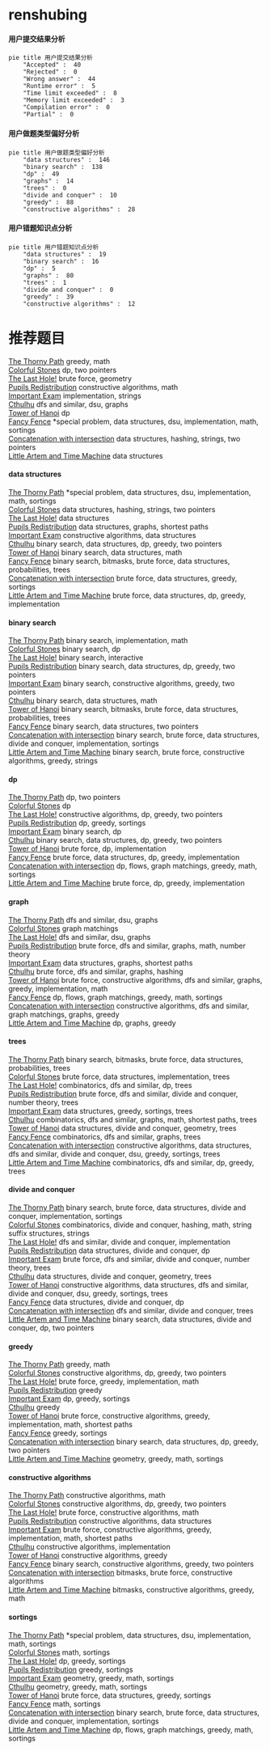 # renshubing
<!-- tabs:start -->
#### **用户提交结果分析**

```mermaid
pie title 用户提交结果分析
    "Accepted" :  40
    "Rejected" :  0
    "Wrong answer" :  44
    "Runtime error" :  5
    "Time limit exceeded" :  8
    "Memory limit exceeded" :  3
    "Compilation error" :  0
    "Partial" :  0
```
#### **用户做题类型偏好分析**

```mermaid
pie title 用户做题类型偏好分析
    "data structures" :  146
    "binary search" :  138
    "dp" :  49
    "graphs" :  14
    "trees" :  0
    "divide and conquer" :  10
    "greedy" :  88
    "constructive algorithms" :  28
```
#### **用户错题知识点分析**

```mermaid
pie title 用户错题知识点分析
    "data structures" :  19
    "binary search" :  16
    "dp" :  5
    "graphs" :  80
    "trees" :  1
    "divide and conquer" :  0
    "greedy" :  39
    "constructive algorithms" :  12
```
<!-- tabs:end -->
# 推荐题目
[The Thorny Path](http://codeforces.com/problemset/problem/1411/F)		greedy,
                        math		  
[Colorful Stones](http://codeforces.com/problemset/problem/264/D)		dp,
                        two pointers		  
[The Last Hole!](http://codeforces.com/problemset/problem/274/C)		brute force,
                        geometry		  
[Pupils Redistribution](http://codeforces.com/problemset/problem/779/A)		constructive algorithms,
                        math		  
[Important Exam](http://codeforces.com/problemset/problem/1201/A)		implementation,
                        strings		  
[Cthulhu](http://codeforces.com/problemset/problem/103/B)		dfs and similar,
                        dsu,
                        graphs		  
[Tower of Hanoi](http://codeforces.com/problemset/problem/392/B)		dp		  
[Fancy Fence](http://codeforces.com/problemset/problem/1402/A)		*special problem,
                        data structures,
                        dsu,
                        implementation,
                        math,
                        sortings		  
[Concatenation with intersection](http://codeforces.com/problemset/problem/1313/E)		data structures,
                        hashing,
                        strings,
                        two pointers		  
[Little Artem and Time Machine](https://codeforces.com/contest/668/problem/D)		data structures		  
<!-- tabs:start -->
#### **data structures**
[The Thorny Path](http://codeforces.com/problemset/problem/1402/A)		*special problem,
                        data structures,
                        dsu,
                        implementation,
                        math,
                        sortings		  
[Colorful Stones](http://codeforces.com/problemset/problem/1313/E)		data structures,
                        hashing,
                        strings,
                        two pointers		  
[The Last Hole!](https://codeforces.com/contest/668/problem/D)		data structures		  
[Pupils Redistribution](http://codeforces.com/problemset/problem/464/E)		data structures,
                        graphs,
                        shortest paths		  
[Important Exam](http://codeforces.com/problemset/problem/513/D2)		constructive algorithms,
                        data structures		  
[Cthulhu](http://codeforces.com/problemset/problem/1492/C)		binary search,
                        data structures,
                        dp,
                        greedy,
                        two pointers		  
[Tower of Hanoi](http://codeforces.com/problemset/problem/1490/G)		binary search,
                        data structures,
                        math		  
[Fancy Fence](http://codeforces.com/problemset/problem/1479/D)		binary search,
                        bitmasks,
                        brute force,
                        data structures,
                        probabilities,
                        trees		  
[Concatenation with intersection](http://codeforces.com/problemset/problem/1497/A)		brute force,
                        data structures,
                        greedy,
                        sortings		  
[Little Artem and Time Machine](http://codeforces.com/problemset/problem/1491/C)		brute force,
                        data structures,
                        dp,
                        greedy,
                        implementation		  
#### **binary search**
[The Thorny Path](http://codeforces.com/problemset/problem/555/D)		binary search,
                        implementation,
                        math		  
[Colorful Stones](http://codeforces.com/problemset/problem/847/E)		binary search,
                        dp		  
[The Last Hole!](http://codeforces.com/problemset/problem/809/B)		binary search,
                        interactive		  
[Pupils Redistribution](http://codeforces.com/problemset/problem/1492/C)		binary search,
                        data structures,
                        dp,
                        greedy,
                        two pointers		  
[Important Exam](http://codeforces.com/problemset/problem/1463/D)		binary search,
                        constructive algorithms,
                        greedy,
                        two pointers		  
[Cthulhu](http://codeforces.com/problemset/problem/1490/G)		binary search,
                        data structures,
                        math		  
[Tower of Hanoi](http://codeforces.com/problemset/problem/1479/D)		binary search,
                        bitmasks,
                        brute force,
                        data structures,
                        probabilities,
                        trees		  
[Fancy Fence](http://codeforces.com/problemset/problem/1436/E)		binary search,
                        data structures,
                        two pointers		  
[Concatenation with intersection](http://codeforces.com/problemset/problem/1461/D)		binary search,
                        brute force,
                        data structures,
                        divide and conquer,
                        implementation,
                        sortings		  
[Little Artem and Time Machine](http://codeforces.com/problemset/problem/1493/C)		binary search,
                        brute force,
                        constructive algorithms,
                        greedy,
                        strings		  
#### **dp**
[The Thorny Path](http://codeforces.com/problemset/problem/264/D)		dp,
                        two pointers		  
[Colorful Stones](http://codeforces.com/problemset/problem/392/B)		dp		  
[The Last Hole!](http://codeforces.com/problemset/problem/733/C)		constructive algorithms,
                        dp,
                        greedy,
                        two pointers		  
[Pupils Redistribution](http://codeforces.com/problemset/problem/1398/D)		dp,
                        greedy,
                        sortings		  
[Important Exam](http://codeforces.com/problemset/problem/847/E)		binary search,
                        dp		  
[Cthulhu](http://codeforces.com/problemset/problem/1492/C)		binary search,
                        data structures,
                        dp,
                        greedy,
                        two pointers		  
[Tower of Hanoi](https://codeforces.com/contest/1457/problem/C)		brute force,
                        dp,
                        implementation		  
[Fancy Fence](http://codeforces.com/problemset/problem/1491/C)		brute force,
                        data structures,
                        dp,
                        greedy,
                        implementation		  
[Concatenation with intersection](http://codeforces.com/problemset/problem/1437/C)		dp,
                        flows,
                        graph matchings,
                        greedy,
                        math,
                        sortings		  
[Little Artem and Time Machine](http://codeforces.com/problemset/problem/1499/B)		brute force,
                        dp,
                        greedy,
                        implementation		  
#### **graph**
[The Thorny Path](http://codeforces.com/problemset/problem/103/B)		dfs and similar,
                        dsu,
                        graphs		  
[Colorful Stones](http://codeforces.com/problemset/problem/739/D)		graph matchings		  
[The Last Hole!](http://codeforces.com/problemset/problem/1263/D)		dfs and similar,
                        dsu,
                        graphs		  
[Pupils Redistribution](http://codeforces.com/problemset/problem/1327/D)		brute force,
                        dfs and similar,
                        graphs,
                        math,
                        number theory		  
[Important Exam](http://codeforces.com/problemset/problem/464/E)		data structures,
                        graphs,
                        shortest paths		  
[Cthulhu](http://codeforces.com/problemset/problem/1394/B)		brute force,
                        dfs and similar,
                        graphs,
                        hashing		  
[Tower of Hanoi](http://codeforces.com/problemset/problem/1487/C)		brute force,
                        constructive algorithms,
                        dfs and similar,
                        graphs,
                        greedy,
                        implementation,
                        math		  
[Fancy Fence](http://codeforces.com/problemset/problem/1437/C)		dp,
                        flows,
                        graph matchings,
                        greedy,
                        math,
                        sortings		  
[Concatenation with intersection](http://codeforces.com/problemset/problem/1470/D)		constructive algorithms,
                        dfs and similar,
                        graph matchings,
                        graphs,
                        greedy		  
[Little Artem and Time Machine](http://codeforces.com/problemset/problem/1476/C)		dp,
                        graphs,
                        greedy		  
#### **trees**
[The Thorny Path](http://codeforces.com/problemset/problem/1479/D)		binary search,
                        bitmasks,
                        brute force,
                        data structures,
                        probabilities,
                        trees		  
[Colorful Stones](http://codeforces.com/problemset/problem/1511/C)		brute force,
                        data structures,
                        implementation,
                        trees		  
[The Last Hole!](http://codeforces.com/problemset/problem/1499/F)		combinatorics,
                        dfs and similar,
                        dp,
                        trees		  
[Pupils Redistribution](http://codeforces.com/problemset/problem/1491/E)		brute force,
                        dfs and similar,
                        divide and conquer,
                        number theory,
                        trees		  
[Important Exam](http://codeforces.com/problemset/problem/1466/D)		data structures,
                        greedy,
                        sortings,
                        trees		  
[Cthulhu](http://codeforces.com/problemset/problem/1495/D)		combinatorics,
                        dfs and similar,
                        graphs,
                        math,
                        shortest paths,
                        trees		  
[Tower of Hanoi](http://codeforces.com/problemset/problem/1303/G)		data structures,
                        divide and conquer,
                        geometry,
                        trees		  
[Fancy Fence](http://codeforces.com/problemset/problem/1454/E)		combinatorics,
                        dfs and similar,
                        graphs,
                        trees		  
[Concatenation with intersection](http://codeforces.com/problemset/problem/1494/D)		constructive algorithms,
                        data structures,
                        dfs and similar,
                        divide and conquer,
                        dsu,
                        greedy,
                        sortings,
                        trees		  
[Little Artem and Time Machine](http://codeforces.com/problemset/problem/1292/C)		combinatorics,
                        dfs and similar,
                        dp,
                        greedy,
                        trees		  
#### **divide and conquer**
[The Thorny Path](http://codeforces.com/problemset/problem/1461/D)		binary search,
                        brute force,
                        data structures,
                        divide and conquer,
                        implementation,
                        sortings		  
[Colorful Stones](http://codeforces.com/problemset/problem/1466/G)		combinatorics,
                        divide and conquer,
                        hashing,
                        math,
                        string suffix structures,
                        strings		  
[The Last Hole!](http://codeforces.com/problemset/problem/1490/D)		dfs and similar,
                        divide and conquer,
                        implementation		  
[Pupils Redistribution](https://codeforces.com/contest/1483/problem/C)		data structures,
                        divide and conquer,
                        dp		  
[Important Exam](http://codeforces.com/problemset/problem/1491/E)		brute force,
                        dfs and similar,
                        divide and conquer,
                        number theory,
                        trees		  
[Cthulhu](http://codeforces.com/problemset/problem/1303/G)		data structures,
                        divide and conquer,
                        geometry,
                        trees		  
[Tower of Hanoi](http://codeforces.com/problemset/problem/1494/D)		constructive algorithms,
                        data structures,
                        dfs and similar,
                        divide and conquer,
                        dsu,
                        greedy,
                        sortings,
                        trees		  
[Fancy Fence](http://codeforces.com/problemset/problem/1482/E)		data structures,
                        divide and conquer,
                        dp		  
[Concatenation with intersection](http://codeforces.com/problemset/problem/566/C)		dfs and similar,
                        divide and conquer,
                        trees		  
[Little Artem and Time Machine](http://codeforces.com/problemset/problem/1428/F)		binary search,
                        data structures,
                        divide and conquer,
                        dp,
                        two pointers		  
#### **greedy**
[The Thorny Path](http://codeforces.com/problemset/problem/1411/F)		greedy,
                        math		  
[Colorful Stones](http://codeforces.com/problemset/problem/733/C)		constructive algorithms,
                        dp,
                        greedy,
                        two pointers		  
[The Last Hole!](http://codeforces.com/problemset/problem/734/B)		brute force,
                        greedy,
                        implementation,
                        math		  
[Pupils Redistribution](http://codeforces.com/problemset/problem/946/A)		greedy		  
[Important Exam](http://codeforces.com/problemset/problem/1398/D)		dp,
                        greedy,
                        sortings		  
[Cthulhu](https://codeforces.com/contest/1432/problem/F)		greedy		  
[Tower of Hanoi](http://codeforces.com/problemset/problem/1421/D)		brute force,
                        constructive algorithms,
                        greedy,
                        implementation,
                        math,
                        shortest paths		  
[Fancy Fence](http://codeforces.com/problemset/problem/1334/B)		greedy,
                        sortings		  
[Concatenation with intersection](http://codeforces.com/problemset/problem/1492/C)		binary search,
                        data structures,
                        dp,
                        greedy,
                        two pointers		  
[Little Artem and Time Machine](https://codeforces.com/contest/1496/problem/C)		geometry,
                        greedy,
                        math,
                        sortings		  
#### **constructive algorithms**
[The Thorny Path](http://codeforces.com/problemset/problem/779/A)		constructive algorithms,
                        math		  
[Colorful Stones](http://codeforces.com/problemset/problem/733/C)		constructive algorithms,
                        dp,
                        greedy,
                        two pointers		  
[The Last Hole!](http://codeforces.com/problemset/problem/854/A)		brute force,
                        constructive algorithms,
                        math		  
[Pupils Redistribution](http://codeforces.com/problemset/problem/513/D2)		constructive algorithms,
                        data structures		  
[Important Exam](http://codeforces.com/problemset/problem/1421/D)		brute force,
                        constructive algorithms,
                        greedy,
                        implementation,
                        math,
                        shortest paths		  
[Cthulhu](http://codeforces.com/problemset/problem/1453/B)		constructive algorithms,
                        implementation		  
[Tower of Hanoi](http://codeforces.com/problemset/problem/1493/A)		constructive algorithms,
                        greedy		  
[Fancy Fence](http://codeforces.com/problemset/problem/1463/D)		binary search,
                        constructive algorithms,
                        greedy,
                        two pointers		  
[Concatenation with intersection](https://codeforces.com/contest/1456/problem/B)		bitmasks,
                        brute force,
                        constructive algorithms		  
[Little Artem and Time Machine](http://codeforces.com/problemset/problem/1492/D)		bitmasks,
                        constructive algorithms,
                        greedy,
                        math		  
#### **sortings**
[The Thorny Path](http://codeforces.com/problemset/problem/1402/A)		*special problem,
                        data structures,
                        dsu,
                        implementation,
                        math,
                        sortings		  
[Colorful Stones](http://codeforces.com/problemset/problem/1206/A)		math,
                        sortings		  
[The Last Hole!](http://codeforces.com/problemset/problem/1398/D)		dp,
                        greedy,
                        sortings		  
[Pupils Redistribution](http://codeforces.com/problemset/problem/1334/B)		greedy,
                        sortings		  
[Important Exam](https://codeforces.com/contest/1496/problem/C)		geometry,
                        greedy,
                        math,
                        sortings		  
[Cthulhu](http://codeforces.com/problemset/problem/1495/A)		geometry,
                        greedy,
                        math,
                        sortings		  
[Tower of Hanoi](http://codeforces.com/problemset/problem/1497/A)		brute force,
                        data structures,
                        greedy,
                        sortings		  
[Fancy Fence](http://codeforces.com/problemset/problem/1427/A)		math,
                        sortings		  
[Concatenation with intersection](http://codeforces.com/problemset/problem/1461/D)		binary search,
                        brute force,
                        data structures,
                        divide and conquer,
                        implementation,
                        sortings		  
[Little Artem and Time Machine](http://codeforces.com/problemset/problem/1437/C)		dp,
                        flows,
                        graph matchings,
                        greedy,
                        math,
                        sortings		  
<!-- tabs:end -->
